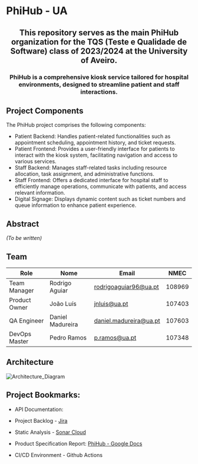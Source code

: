 # PhiHub - UA

<h2 align="center">This repository serves as the main PhiHub organization for the TQS (Teste e Qualidade de Software) class of 2023/2024 at the University of Aveiro.</h2>
<h3 align="center">PhiHub is a comprehensive kiosk service tailored for hospital environments, designed to streamline patient and staff interactions.</h3>

## Project Components

The PhiHub project comprises the following components:

  - Patient Backend: Handles patient-related functionalities such as appointment scheduling, appointment history, and ticket requests.
  - Patient Frontend: Provides a user-friendly interface for patients to interact with the kiosk system, facilitating navigation and access to various services.
  - Staff Backend: Manages staff-related tasks including resource allocation, task assignment, and administrative functions.
  - Staff Frontend: Offers a dedicated interface for hospital staff to efficiently manage operations, communicate with patients, and access relevant information.
  - Digital Signage: Displays dynamic content such as ticket numbers and queue information to enhance patient experience.


## Abstract

*(To be written)*

## Team

| Role          | Nome             | **Email**              | NMEC   
| ------------- | ---------------- | ---------------------- | ------ 
| Team Manager  | Rodrigo Aguiar   | rodrigoaguiar96@ua.pt  | 108969
| Product Owner | João Luís        | jnluis@ua.pt           | 107403
| QA Engineer   | Daniel Madureira | daniel.madureira@ua.pt | 107603
| DevOps Master | Pedro Ramos      | p.ramos@ua.pt          | 107348

## Architecture

![Architecture_Diagram](./reports/arquitetura.jpeg)

## Project Bookmarks: 

- API Documentation: 

- Project Backlog - [Jira](https://ua-team-n2bc7vdc.atlassian.net/jira/software/projects/PHIH/boards/2?atlOrigin=eyJpIjoiZjAwNmM1NTcwZTZlNGJhMjlhYzgxNTg3NGZlOGFjMWMiLCJwIjoiaiJ9) 

- Static Analysis - [Sonar Cloud](https://sonarcloud.io/summary/new_code?id=FiNeX96_TQS_PhiHub&branch=dev)

- Product Specification Report: [PhiHub - Google Docs](https://docs.google.com/document/d/1YBmS7e0aVOPJ0aEdWH9sRwEJVAxUyuLt/edit)

- CI/CD Environment - Github Actions
